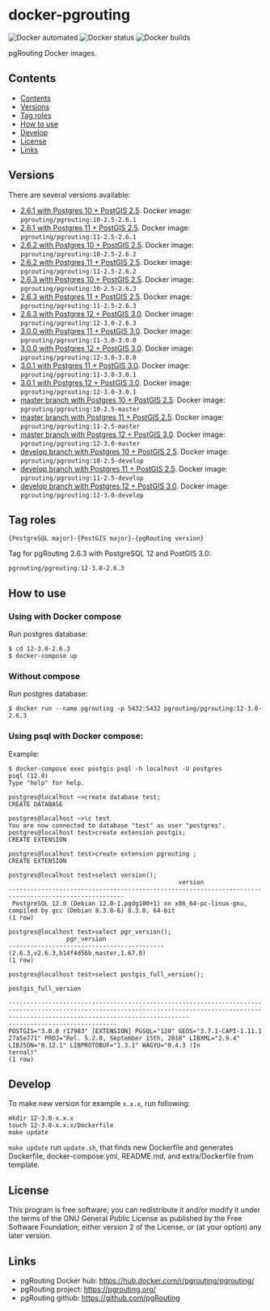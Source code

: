 # docker-pgrouting

![Docker automated](https://img.shields.io/docker/automated/pgrouting/pgrouting)
![Docker status](https://img.shields.io/docker/build/pgrouting/pgrouting)
![Docker builds](https://img.shields.io/docker/pulls/pgrouting/pgrouting)


pgRouting Docker images.

## Contents
- [Contents](#contents)
- [Versions](#versions)
- [Tag roles](#tag-roles)
- [How to use](#how-to-use)
- [Develop](#develop)
- [License](#license)
- [Links](#links)

## Versions

There are several versions available:

- [2.6.1 with Postgres 10 + PostGIS 2.5](10-2.5-2.6.1/). Docker image: `pgrouting/pgrouting:10-2.5-2.6.1`
- [2.6.1 with Postgres 11 + PostGIS 2.5](11-2.5-2.6.1/). Docker image: `pgrouting/pgrouting:11-2.5-2.6.1`
- [2.6.2 with Postgres 10 + PostGIS 2.5](10-2.5-2.6.2/). Docker image: `pgrouting/pgrouting:10-2.5-2.6.2`
- [2.6.2 with Postgres 11 + PostGIS 2.5](11-2.5-2.6.2/). Docker image: `pgrouting/pgrouting:11-2.5-2.6.2`
- [2.6.3 with Postgres 10 + PostGIS 2.5](10-2.5-2.6.3/). Docker image: `pgrouting/pgrouting:10-2.5-2.6.3`
- [2.6.3 with Postgres 11 + PostGIS 2.5](11-2.5-2.6.3/). Docker image: `pgrouting/pgrouting:11-2.5-2.6.3`
- [2.6.3 with Postgres 12 + PostGIS 3.0](12-3.0-2.6.3/). Docker image: `pgrouting/pgrouting:12-3.0-2.6.3`
- [3.0.0 with Postgres 11 + PostGIS 3.0](11-3.0-3.0.0/). Docker image: `pgrouting/pgrouting:11-3.0-3.0.0`
- [3.0.0 with Postgres 12 + PostGIS 3.0](12-3.0-3.0.0/). Docker image: `pgrouting/pgrouting:12-3.0-3.0.0`
- [3.0.1 with Postgres 11 + PostGIS 3.0](11-3.0-3.0.1/). Docker image: `pgrouting/pgrouting:11-3.0-3.0.1`
- [3.0.1 with Postgres 12 + PostGIS 3.0](12-3.0-3.0.1/). Docker image: `pgrouting/pgrouting:12-3.0-3.0.1`
- [master branch with Postgres 10 + PostGIS 2.5](10-2.5-develop/). Docker image: `pgrouting/pgrouting:10-2.5-master`
- [master branch with Postgres 11 + PostGIS 2.5](11-2.5-develop/). Docker image: `pgrouting/pgrouting:11-2.5-master`
- [master branch with Postgres 12 + PostGIS 3.0](12-3.0-develop/). Docker image: `pgrouting/pgrouting:12-3.0-master`
- [develop branch with Postgres 10 + PostGIS 2.5](10-2.5-develop/). Docker image: `pgrouting/pgrouting:10-2.5-develop`
- [develop branch with Postgres 11 + PostGIS 2.5](11-2.5-develop/). Docker image: `pgrouting/pgrouting:11-2.5-develop`
- [develop branch with Postgres 12 + PostGIS 3.0](12-3.0-develop/). Docker image: `pgrouting/pgrouting:12-3.0-develop`

## Tag roles

`{PostgreSQL major}-{PostGIS major}-{pgRouting version}`

Tag for pgRouting 2.6.3 with PostgreSQL 12 and PostGIS 3.0:

`pgrouting/pgrouting:12-3.0-2.6.3`

## How to use

### Using with Docker compose

Run postgres database:
```
$ cd 12-3.0-2.6.3
$ docker-compose up
```

### Without compose

Run postgres database:
```
$ docker run --name pgrouting -p 5432:5432 pgrouting/pgrouting:12-3.0-2.6.3
```

### Using psql with Docker compose:

Example:

```
$ docker-compose exec postgis psql -h localhost -U postgres
psql (12.0)
Type "help" for help.

postgres@localhost ~>create database test;
CREATE DATABASE

postgres@localhost ~>\c test
You are now connected to database "test" as user "postgres".
postgres@localhost test>create extension postgis;                                          
CREATE EXTENSION

postgres@localhost test>create extension pgrouting ;
CREATE EXTENSION

postgres@localhost test>select version();
                                               version                                                
------------------------------------------------------------------------------------------------------
 PostgreSQL 12.0 (Debian 12.0-1.pgdg100+1) on x86_64-pc-linux-gnu, compiled by gcc (Debian 8.3.0-6) 8.3.0, 64-bit
(1 row)

postgres@localhost test>select pgr_version();
                pgr_version                
-------------------------------------------
(2.6.3,v2.6.3,b14f4d56b,master,1.67.0)
(1 row)

postgres@localhost test>select postgis_full_version();
                                                                                                    postgis_full_version                                                                      

----------------------------------------------------------------------------------------------------------------------------------------------------------------------------------------------
------------------------------
POSTGIS="3.0.0 r17983" [EXTENSION] PGSQL="120" GEOS="3.7.1-CAPI-1.11.1 27a5e771" PROJ="Rel. 5.2.0, September 15th, 2018" LIBXML="2.9.4" LIBJSON="0.12.1" LIBPROTOBUF="1.3.1" WAGYU="0.4.3 (In
ternal)"
(1 row)
```

## Develop

To make new version for example `x.x.x`, run following:

```
mkdir 12-3.0-x.x.x
touch 12-3.0-x.x.x/Dockerfile
make update
```

`make update` run `update.sh`, that finds new Dockerfile and generates Dockerfile, docker-compose.yml, README.md, and extra/Dockerfile from template.

## License

This program is free software; you can redistribute it and/or modify it under the terms of the GNU General Public License as published by the Free Software Foundation; either version 2 of the License, or (at your option) any later version.

## Links

- pgRouting Docker hub: https://hub.docker.com/r/pgrouting/pgrouting/
- pgRouting project: https://pgrouting.org/
- pgRouting github: https://github.com/pgRouting
